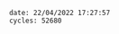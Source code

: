 

                date: 22/04/2022 17:27:57
                cycles: 52680

                         